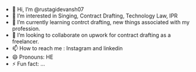 - 👋 Hi, I’m @rustagidevansh07
- 👀 I’m interested in Singing, Contract Drafting, Technology Law, IPR
- 🌱 I’m currently learning contrct drafting, new things associated with my profession. 
- 💞️ I’m looking to collaborate on upwork for contract drafting as a freelancer.
- 📫 How to reach me : Instagram and linkedin
- 😄 Pronouns: HE
- ⚡ Fun fact: ...

<!---
rustagidevansh07/rustagidevansh07 is a ✨ special ✨ repository because its `README.md` (this file) appears on your GitHub profile.
You can click the Preview link to take a look at your changes.
--->
